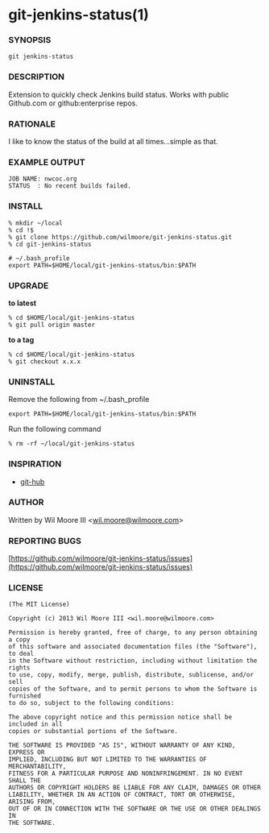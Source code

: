 # git-jenkins-status(1)

### SYNOPSIS

```
git jenkins-status
```

### DESCRIPTION

  Extension to quickly check Jenkins build status. Works with public Github.com or github:enterprise repos.

### RATIONALE

  I like to know the status of the build at all times...simple as that.

### EXAMPLE OUTPUT

```
JOB NAME: nwcoc.org
STATUS  : No recent builds failed.
```

### INSTALL

    % mkdir ~/local
    % cd !$
    % git clone https://github.com/wilmoore/git-jenkins-status.git
    % cd git-jenkins-status

    # ~/.bash_profile
    export PATH=$HOME/local/git-jenkins-status/bin:$PATH

### UPGRADE

**to latest**

    % cd $HOME/local/git-jenkins-status
    % git pull origin master

**to a tag**

    % cd $HOME/local/git-jenkins-status
    % git checkout x.x.x

### UNINSTALL

Remove the following from ~/.bash_profile

    export PATH=$HOME/local/git-jenkins-status/bin:$PATH

Run the following command

    % rm -rf ~/local/git-jenkins-status

### INSPIRATION

- [git-hub](https://github.com/wilmoore/git-hub)

### AUTHOR

Written by Wil Moore III &lt;<wil.moore@wilmoore.com>&gt;

### REPORTING BUGS

[https://github.com/wilmoore/git-jenkins-status/issues](https://github.com/wilmoore/git-jenkins-status/issues)

### LICENSE

    (The MIT License)

    Copyright (c) 2013 Wil Moore III <wil.moore@wilmoore.com>

    Permission is hereby granted, free of charge, to any person obtaining a copy
    of this software and associated documentation files (the "Software"), to deal
    in the Software without restriction, including without limitation the rights
    to use, copy, modify, merge, publish, distribute, sublicense, and/or sell
    copies of the Software, and to permit persons to whom the Software is furnished
    to do so, subject to the following conditions:
    
    The above copyright notice and this permission notice shall be included in all
    copies or substantial portions of the Software.
    
    THE SOFTWARE IS PROVIDED "AS IS", WITHOUT WARRANTY OF ANY KIND, EXPRESS OR
    IMPLIED, INCLUDING BUT NOT LIMITED TO THE WARRANTIES OF MERCHANTABILITY,
    FITNESS FOR A PARTICULAR PURPOSE AND NONINFRINGEMENT. IN NO EVENT SHALL THE
    AUTHORS OR COPYRIGHT HOLDERS BE LIABLE FOR ANY CLAIM, DAMAGES OR OTHER
    LIABILITY, WHETHER IN AN ACTION OF CONTRACT, TORT OR OTHERWISE, ARISING FROM,
    OUT OF OR IN CONNECTION WITH THE SOFTWARE OR THE USE OR OTHER DEALINGS IN
    THE SOFTWARE.

